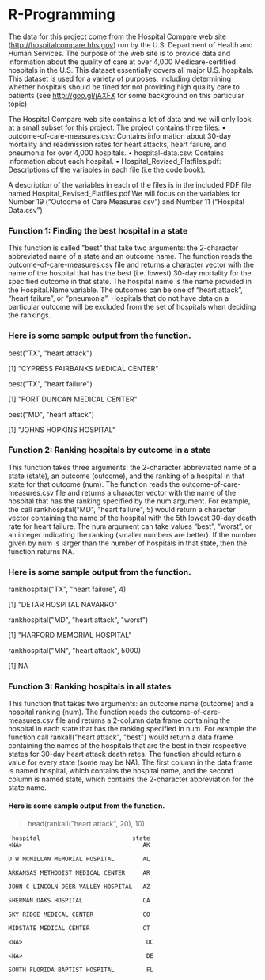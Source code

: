 # R-Programming

The data for this project come from the Hospital Compare web site (http://hospitalcompare.hhs.gov) run by the U.S. Department of Health and Human Services. The purpose of the web site is to provide data and information about the quality of care at over 4,000 Medicare-certified hospitals in the U.S. This dataset essentially covers all major U.S. hospitals. This dataset is used for a variety of purposes, including determining whether hospitals should be fined for not providing high quality care to patients (see http://goo.gl/jAXFX
for some background on this particular topic)

The Hospital Compare web site contains a lot of data and we will only look at a small subset for this project. The project contains three files:
• outcome-of-care-measures.csv: Contains information about 30-day mortality and readmission rates
for heart attacks, heart failure, and pneumonia for over 4,000 hospitals.
• hospital-data.csv: Contains information about each hospital.
• Hospital_Revised_Flatfiles.pdf: Descriptions of the variables in each file (i.e the code book).

A description of the variables in each of the files is in the included PDF file named Hospital_Revised_Flatfiles.pdf.We will focus on the variables for Number 19 (“Outcome of Care Measures.csv”) and Number 11 (“Hospital Data.csv”)

### Function 1:  Finding the best hospital in a state
This function is called "best" that take two arguments: the 2-character abbreviated name of a state and an outcome name. The function reads the outcome-of-care-measures.csv file and returns a character vector with the name of the hospital that has the best (i.e. lowest) 30-day mortality for the specified outcome in that state. The hospital name is the name provided in the Hospital.Name variable. The outcomes can be one of “heart attack”, “heart failure”, or “pneumonia”. Hospitals that do not have data on a particular outcome will be excluded from the set of hospitals when deciding the rankings.

### Here is some sample output from the function.
 best("TX", "heart attack")
 
[1] "CYPRESS FAIRBANKS MEDICAL CENTER"

 best("TX", "heart failure")
 
[1] "FORT DUNCAN MEDICAL CENTER"

best("MD", "heart attack")

[1] "JOHNS HOPKINS HOSPITAL"

### Function 2: Ranking hospitals by outcome in a state
This function takes three arguments: the 2-character abbreviated name of a state (state), an outcome (outcome), and the ranking of a hospital in that state for that outcome (num). The function reads the outcome-of-care-measures.csv file and returns a character vector with the name of the hospital that has the ranking specified by the num argument. For example, the call rankhospital("MD", "heart failure", 5) would return a character vector containing the name of the hospital with the 5th lowest 30-day death rate for heart failure. The num argument can take values “best”, “worst”, or an integer indicating the ranking (smaller numbers are better). If the number given by num is larger than the number of hospitals in that state, then the function returns NA. 

### Here is some sample output from the function.
rankhospital("TX", "heart failure", 4)

[1] "DETAR HOSPITAL NAVARRO"

rankhospital("MD", "heart attack", "worst")

[1] "HARFORD MEMORIAL HOSPITAL"

rankhospital("MN", "heart attack", 5000)

[1] NA

### Function 3: Ranking hospitals in all states
This function that takes two arguments: an outcome name (outcome) and a hospital ranking (num). The function reads the outcome-of-care-measures.csv file and returns a 2-column data frame containing the hospital in each state that has the ranking specified in num. For example the function call rankall("heart attack", "best") would return a data frame containing the names of the hospitals that are the best in their respective states for 30-day heart attack death rates. The function should return a value for every state (some may be NA). The first column in the data frame is named hospital, which contains the hospital name, and the second column is named state, which contains the 2-character abbreviation for the state name.

#### Here is some sample output from the function.
> head(rankall("heart attack", 20), 10)

     hospital                          state
    <NA>                                  AK

    D W MCMILLAN MEMORIAL HOSPITAL        AL

    ARKANSAS METHODIST MEDICAL CENTER     AR

    JOHN C LINCOLN DEER VALLEY HOSPITAL   AZ

    SHERMAN OAKS HOSPITAL                 CA

    SKY RIDGE MEDICAL CENTER              CO

    MIDSTATE MEDICAL CENTER               CT

    <NA>                                   DC

    <NA>                                   DE

    SOUTH FLORIDA BAPTIST HOSPITAL         FL

